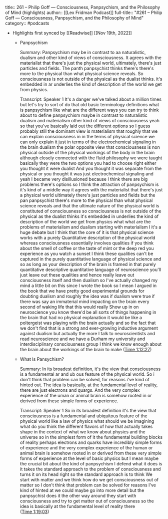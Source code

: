 title:: 261 – Philip Goff —  Consciousness, Panpsychism, and the Philosophy of Mind (highlights)
author:: [[Lex Fridman Podcast]]
full-title:: "\#261 – Philip Goff —  Consciousness, Panpsychism, and the Philosophy of Mind"
category:: #podcasts

- Highlights first synced by [[Readwise]] [[Nov 19th, 2022]]
	- Panpsychism
	  
	  Summary:
	  Panpsychism may be in contrast to aa naturalistic, dualism and other kind of views of consciousness. It agrees with the materialist that there's just the physical world, ultimately, there's just particles and fields. The panth panpsychist thinks there's there's more to the physical than what physical science reveals. So consciousness is not outside of the physical as the dualist thinks. it's embedded in ar underlies the kind of description of the world we get from physics.
	  
	  Transcript:
	  Speaker 1
	  It's a danger we've talked about a million times but let's try to sort of do that old basic terminology definitions what is panpsychism like what are the different ways you can try to think about to define panpsychism maybe in contrast to naturalistic dualism and materialism other kind of views of consciousness yeah so that you've basically laid out the different options so I guess probably still the dominant view is materialism that roughly that we can explain consciousness in in the terms of physical science we can only explain it just in terms of the electrochemical signaling in the brain dualism the polar opposite view that consciousness is non physical outside of the physical workings of the body in the brain although closely connected with the fluid philosophy we were taught basically they were the two options you had to choose right either you thought it were dualist And you thought it was separate from the physical or you thought it was just electrochemical signaling and yeah I became very disillusioned because I think there are big problems there's options so I think the attraction of panpsychism is it's kind of a middle way it agrees with the materialist that there's just a physical world ultimately there's just particles and fields but the pan panpsychist there's more to the physical than what physical science reveals and that the ultimate nature of the physical world is constituted of consciousness so consciousness is not outside of the physical as the dualist thinks it's embedded in underlies the kind of description of the world we get from physics what what are the problems of materialism and dualism starting with materialism I it's a huge debate but I think that the core of it is that physical science works with a purely Quantitative description of the physical world whereas consciousness essentially involves qualities if you think about the smell of coffee or the taste of mint or the deep red you experience as you watch a sunset I think these qualities can't be captured in the purely quantitative language of physical science and so as long as your description of the brain is framed in that purely quantitative descriptive quantitative language of neuroscience you'll just leave out these qualities and hence really leave out consciousness itself and then dualism so I've actually changed my mind a little bit on this since I wrote the book so I mean I argued in the book that we have pretty good experimental grounds for doubting dualism and roughly the idea was if dualism were true if there was say an immaterial mind impacting on the brain every second of waking life that this would really Show up in on neuroscience you know there'd be all sorts of things happening in the brain that had no physical explanation it would be like a poltergeist was playing with the brain actually and so the fact that we don't find that is a strong and ever-growing inductive argument against dualism but actually the more I talk to neuroscientists and read neuroscience and we have a Durham my university and interdisciplinary consciousness group I think we know enough about the brain about the workings of the brain to make ([Time 1:12:27](https://share.snipd.com/snip/986bf024-261c-4437-9130-226c0b3784f9))
	- What Is Pansychism?
	  
	  Summary:
	  In its broadest definition, it's the view that consciousness is a fundamental ar and ub ous feature of the physical world. So i don't think that problem can be solved, for reasons i've kind of hinted out. The idea is basically, at the fundamental level of reality, there are just electrons and quargs. And the very complex experience of the uman or animal brain is somehow rooted in or derived from these simple forms of experience.
	  
	  Transcript:
	  Speaker 1
	  So in its broadest definition it's the view that consciousness is a fundamental and ubiquitous feature of the physical world like a law of physics what should we be imagining what do you think the different flavors of how that actually takes shape in the context of what we know about physics and the universe so in the simplest form of it the fundamental building blocks of reality perhaps electrons and quarks have incredibly simple forms of experience and the very complex experience of the human or animal brain is somehow rooted in or derived from these very simple forms of experience at the level of basic physics but I mean maybe the crucial bit about the kind of panpsychism I defend what it does is it takes the standard approach to the problem of consciousness and turns it on its head right so the standard approach is to think We start with matter and we think how do we get consciousness out of matter so I don't think that problem can be solved for reasons I've kind of hinted at we could maybe go into more detail but the panpsychist does it the other way around they start with consciousness and try to get matter out of consciousness so the idea is basically at the fundamental level of reality there ([Time 1:19:03](https://share.snipd.com/snip/dc495461-01f8-4fe3-b923-e8b314283542))
